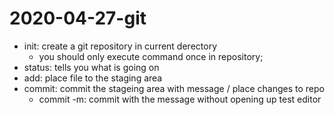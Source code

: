 # 2020-04-27-git
- init: create a git repository in current derectory
	- you should only execute command once in repository;
- status: tells you what is going on 
- add: place file to the staging area
- commit: commit the stageing area with message / place changes to repo
	- commit -m: commit with the message without opening up test editor
